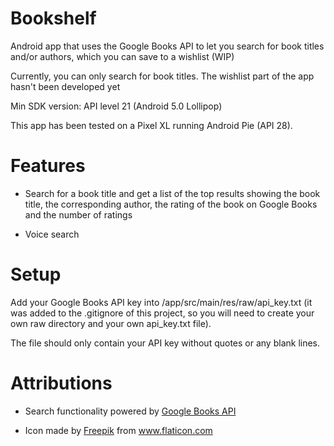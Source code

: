 

# Bookshelf
  Android app that uses the Google Books API to let you search for book titles 
  and/or authors, which you can save to a wishlist (WIP)

  Currently, you can only search for book titles. The wishlist part of the app 
  hasn't been developed yet
  
  Min SDK version: API level 21 (Android 5.0 Lollipop)
  
  This app has been tested on a Pixel XL running Android Pie (API 28).
  
# Features
  - Search for a book title and get a list of the top results showing the book
	title, the corresponding author, the rating of the book on Google Books and
	the number of ratings
	
  - Voice search
  
# Setup
  Add your Google Books API key into /app/src/main/res/raw/api_key.txt (it was 
  added to the .gitignore of this project, so you will need to create your own
  raw directory and your own api_key.txt file).
  
  The file should only contain your API key without quotes or any blank lines.

# Attributions
  - Search functionality powered by [Google Books API](https://developers.google.com/books/)

  - Icon made by [Freepik](https://www.flaticon.com/authors/freepik) from 
    www.flaticon.com
